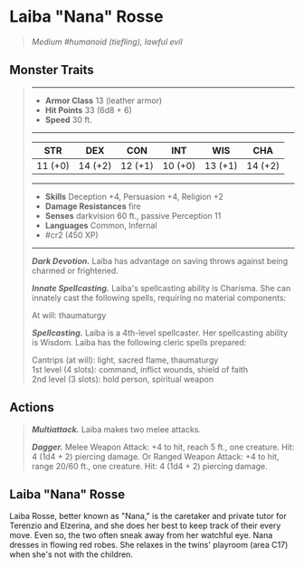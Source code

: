 # Laiba "Nana" Rosse
>*Medium #humanoid (tiefling), lawful evil*
## Monster Traits
>___
>- **Armor Class** 13 (leather armor)
>- **Hit Points** 33 (6d8 + 6)
>- **Speed** 30 ft.
>___
>|STR|DEX|CON|INT|WIS|CHA|
>|:---:|:---:|:---:|:---:|:---:|:---:|
>|11 (+0)|14 (+2)|12 (+1)|10 (+0)|13 (+1)|14 (+2)|
>___
>- **Skills** Deception +4, Persuasion +4, Religion +2
>- **Damage Resistances** fire
>- **Senses** darkvision 60 ft., passive Perception 11
>- **Languages** Common, Infernal
>- #cr2 (450 XP)
>___
>***Dark Devotion.*** Laiba has advantage on saving throws against being charmed or frightened.  
>
>***Innate Spellcasting.*** Laiba's spellcasting ability is Charisma. She can innately cast the following spells, requiring no material components:  
>
>At will: thaumaturgy  
>
>
>***Spellcasting.*** Laiba is a 4th-level spellcaster. Her spellcasting ability is Wisdom. Laiba has the following cleric spells prepared:  
>
>Cantrips (at will): light, sacred flame, thaumaturgy  
>1st level (4 slots): command, inflict wounds, shield of faith  
>2nd level (3 slots): hold person, spiritual weapon  
>
## Actions
>***Multiattack.*** Laiba makes two melee attacks.  
>
>***Dagger.*** Melee Weapon Attack: +4 to hit, reach 5 ft., one creature. Hit: 4 (1d4 + 2) piercing damage. Or Ranged Weapon Attack: +4 to hit, range 20/60 ft., one creature. Hit: 4 (1d4 + 2) piercing damage.
## Laiba "Nana" Rosse
Laiba Rosse, better known as "Nana," is the caretaker and private tutor for Terenzio and Elzerina, and she does her best to keep track of their every move. Even so, the two often sneak away from her watchful eye. Nana dresses in flowing red robes. She relaxes in the twins' playroom (area C17) when she's not with the children.